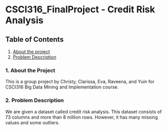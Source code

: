 # CSCI316_FinalProject - Credit Risk Analysis

## Table of Contents
1. [ About the project ](#about)
2. [ Problem Description ](#desc)


<a name="about"></a>
### 1. About the Project
This is a group project by Christy, Clarissa, Eva, Raveena, and Yuin for CSCI316 Big Data Mining and Implementation course. 

<a name="desc"></a>
### 2. Problem Description
We are given a dataset called credit risk analysis. This dataset consists of 73 columns and more than 8 million rows. However, it has many missing values and some outliers.  



